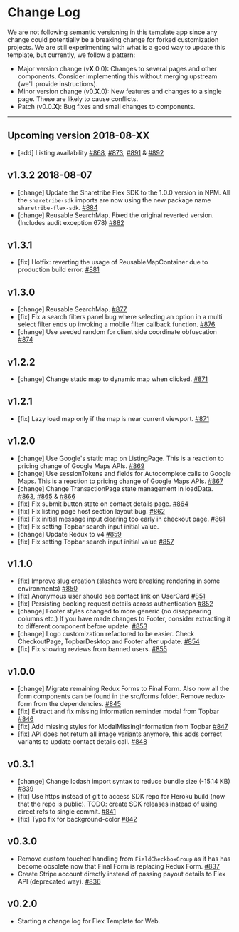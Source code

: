 # Change Log

We are not following semantic versioning in this template app since any change could potentially be
a breaking change for forked customization projects. We are still experimenting with what is a good
way to update this template, but currently, we follow a pattern:

* Major version change (v**X**.0.0): Changes to several pages and other components. Consider
  implementing this without merging upstream (we'll provide instructions).
* Minor version change (v0.**X**.0): New features and changes to a single page. These are likely to
  cause conflicts.
* Patch (v0.0.**X**): Bug fixes and small changes to components.

---
## Upcoming version 2018-08-XX
* [add] Listing availability
  [#868](https://github.com/sharetribe/flex-template-web/pull/868), [#873](https://github.com/sharetribe/flex-template-web/pull/873), [#891](https://github.com/sharetribe/flex-template-web/pull/891) & [#892](https://github.com/sharetribe/flex-template-web/pull/892)


## v1.3.2 2018-08-07
* [change] Update the Sharetribe Flex SDK to the 1.0.0 version in NPM.
  All the `sharetribe-sdk` imports are now using the new package name
  `sharetribe-flex-sdk`.
  [#884](https://github.com/sharetribe/flex-template-web/pull/884)
* [change] Reusable SearchMap. Fixed the original reverted version. (Includes audit exception 678)
  [#882](https://github.com/sharetribe/flex-template-web/pull/882)

## v1.3.1
* [fix] Hotfix: reverting the usage of ReusableMapContainer due to
  production build error.
  [#881](https://github.com/sharetribe/flex-template-web/pull/881)

## v1.3.0
* [change] Reusable SearchMap.
  [#877](https://github.com/sharetribe/flex-template-web/pull/877)
* [fix] Fix a search filters panel bug where selecting an option in a multi select filter ends up
  invoking a mobile filter callback function.
  [#876](https://github.com/sharetribe/flex-template-web/pull/876)
* [change] Use seeded random for client side coordinate obfuscation
  [#874](https://github.com/sharetribe/flex-template-web/pull/874)

## v1.2.2
* [change] Change static map to dynamic map when clicked.
  [#871](https://github.com/sharetribe/flex-template-web/pull/871)

## v1.2.1
* [fix] Lazy load map only if the map is near current viewport.
  [#871](https://github.com/sharetribe/flex-template-web/pull/871)

## v1.2.0
* [change] Use Google's static map on ListingPage.
  This is a reaction to pricing change of Google Maps APIs.
  [#869](https://github.com/sharetribe/flex-template-web/pull/869)
* [change] Use sessionTokens and fields for Autocomplete calls to Google Maps.
  This is a reaction to pricing change of Google Maps APIs.
  [#867](https://github.com/sharetribe/flex-template-web/pull/867)
* [change] Change TransactionPage state management in loadData.
  [#863](https://github.com/sharetribe/flex-template-web/pull/863), [#865](https://github.com/sharetribe/flex-template-web/pull/865) & [#866](https://github.com/sharetribe/flex-template-web/pull/866)
* [fix] Fix submit button state on contact details page.
  [#864](https://github.com/sharetribe/flex-template-web/pull/864)
* [fix] Fix listing page host section layout bug.
  [#862](https://github.com/sharetribe/flex-template-web/pull/862)
* [fix] Fix initial message input clearing too early in checkout page.
  [#861](https://github.com/sharetribe/flex-template-web/pull/861)
* [fix] Fix setting Topbar search input initial value.
* [change] Update Redux to v4
  [#859](https://github.com/sharetribe/flex-template-web/pull/859)
* [fix] Fix setting Topbar search input initial value
  [#857](https://github.com/sharetribe/flex-template-web/pull/857)

## v1.1.0
* [fix] Improve slug creation (slashes were breaking rendering in some environments)
  [#850](https://github.com/sharetribe/flex-template-web/pull/850)
* [fix] Anonymous user should see contact link on UserCard
  [#851](https://github.com/sharetribe/flex-template-web/pull/851)
* [fix] Persisting booking request details across authentication
  [#852](https://github.com/sharetribe/flex-template-web/pull/852)
* [change] Footer styles changed to more generic (no disappearing columns etc.)
  If you have made changes to Footer, consider extracting it to different component before update.
  [#853](https://github.com/sharetribe/flex-template-web/pull/853)
* [change] Logo customization refactored to be easier. Check CheckoutPage, TopbarDesktop and Footer
  after update.
  [#854](https://github.com/sharetribe/flex-template-web/pull/854)
* [fix] Fix showing reviews from banned users.
  [#855](https://github.com/sharetribe/flex-template-web/pull/855)

## v1.0.0

* [change] Migrate remaining Redux Forms to Final Form. Also now all the form components can be
  found in the src/forms folder. Remove redux-form from the dependencies.
  [#845](https://github.com/sharetribe/flex-template-web/pull/845)
* [fix] Extract and fix missing information reminder modal from Topbar
  [#846](https://github.com/sharetribe/flex-template-web/pull/846)
* [fix] Add missing styles for ModalMissingInformation from Topbar
  [#847](https://github.com/sharetribe/flex-template-web/pull/847)
* [fix] API does not return all image variants anymore, this adds correct variants to update
  contact details call.
  [#848](https://github.com/sharetribe/flex-template-web/pull/848)

## v0.3.1

* [change] Change lodash import syntax to reduce bundle size (-15.14 KB)
  [#839](https://github.com/sharetribe/flex-template-web/pull/839)
* [fix] Use https instead of git to access SDK repo for Heroku build (now that the repo is public).
  TODO: create SDK releases instead of using direct refs to single commit.
  [#841](https://github.com/sharetribe/flex-template-web/pull/841)
* [fix] Typo fix for background-color
  [#842](https://github.com/sharetribe/flex-template-web/pull/842)

## v0.3.0

* Remove custom touched handling from `FieldCheckboxGroup` as it has has become obsolete now that
  Final Form is replacing Redux Form.
  [#837](https://github.com/sharetribe/flex-template-web/pull/837)
* Create Stripe account directly instead of passing payout details to Flex API (deprecated way).
  [#836](https://github.com/sharetribe/flex-template-web/pull/836)

## v0.2.0

* Starting a change log for Flex Template for Web.

